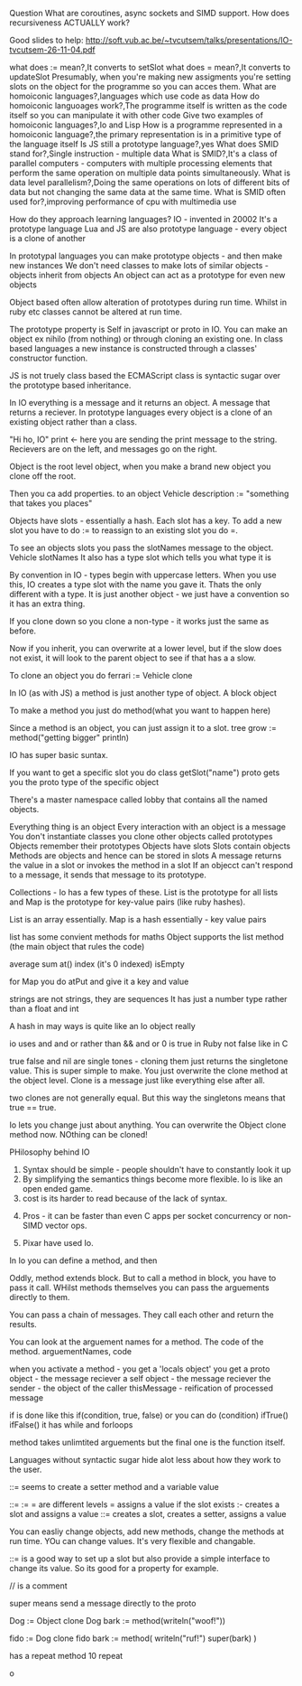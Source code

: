 Question 
What are coroutines, async sockets and SIMD support.
How does recursiveness ACTUALLY work?

Good slides to help:
http://soft.vub.ac.be/~tvcutsem/talks/presentations/IO-tvcutsem-26-11-04.pdf


what does := mean?,It converts to setSlot 
what does = mean?,It converts to updateSlot
Presumably, when you're making new assigments you're setting slots on the object for the programme so you can acces them. 
What are homoiconic languages?,languages which use code as data
How do homoiconic languoages work?,The programme itself is written as the code itself so you can manipulate it with other code
Give two examples of homoiconic languages?,Io and Lisp
How is a programme represented in a homoiconic language?,the primary representation is in a primitive type of the language itself
Is JS still a prototype language?,yes
What does SMID stand for?,Single instruction - multiple data
What is SMID?,It's a class of parallel computers - computers with multiple processing elements that perform the same operation on multiple data points simultaneously. 
What is data level parallelism?,Doing the same operations on lots of different bits of data but not changing the same data at the same time.
What is SMID often used for?,improving performance of cpu with multimedia use




How do they approach learning languages?
IO - invented in 20002 
It's a prototype language
Lua and JS are also prototype language - every object is a clone of another

In prototypal languages you can make prototype objects - and then make new instances
We don't need classes to make lots of similar objects - objects inherit from objects
An object can act as a prototype for even new objects

Object based often allow alteration of prototypes during run time. Whilst in ruby etc classes cannot be altered at run time. 

The prototype property is Self in javascript or proto in IO. You can make an object ex nihilo (from nothing) or through cloning an existing one. 
In class based languages a new instance is constructed through a classes' constructor function. 

JS is not truely class based the ECMAScript class is syntactic sugar over the prototype based inheritance.

In IO everything is a message and it returns an object. A message that returns a reciever. 
In prototype languages every object is a clone of an existing object rather than a class. 

"Hi ho, IO" print  <- here you are sending the print message to the string. Recievers are on the left, and messages go on the right. 

Object is the root level object, when you make a brand new object you clone off the root. 

Then you ca add properties. to an object
Vehicle description := "something that takes you places"

Objects have slots - essentially a hash. Each slot has a key. 
To add a new slot you have to do :=  to reassign to an existing slot you do =.

To see an objects slots you pass the slotNames message to the object. 
Vehicle slotNames
It also has a type slot which tells you what type it is

By convention in IO - types begin with uppercase letters. When you use this, IO creates a type slot with the name you gave it. Thats the only different with a type. It is just another object - we just have a convention so it has an extra thing. 

If you clone down so you clone a non-type - it works just the same as before. 

Now if you inherit, you can overwrite at a lower level, but if the slow does not exist, it will look to the parent object to see if that has a a slow. 

To clone an object you do ferrari := Vehicle clone

In IO (as with JS) a method is just another type of object. A block object

To make a method you just do method(what you want to happen here)

Since a method is an object, you can just assign it to a slot. 
tree grow := method("getting bigger" println)

IO has super basic suntax. 

If you want to get a specific slot you do class getSlot("name")
proto gets you the proto type of the specific object

There's a master namespace called lobby that contains all the named objects. 

Everything thing is an object
Every interaction with an object is a message
You don't instantiate classes you clone other objects called prototypes
Objects remember their prototypes
Objects have slots
Slots contain objects 
Methods are objects and hence can be stored in slots
A message returns the value in a slot or invokes the method in a slot
If an objecct can't respond to a message, it sends that message to its prototype.



Collections - Io has a few types of these.
List is the prototype for all lists and Map is the prototype for key-value pairs (like ruby hashes). 

List is an array essentially. 
Map is a hash essentially - key value pairs

list has some convient methods for maths
Object supports the list method (the main object that rules the code)

average sum at() index (it's 0 indexed) isEmpty

for Map
you do atPut and give it a key and value

strings are not strings, they are sequences
It has just a number type rather than a float and int

A hash in may ways is quite like an Io object really

io uses and and or rather than && and or
0 is true in Ruby not false like in C

true false and nil are single tones - cloning them just returns the singletone value. 
This is super simple to make. You just overwrite the clone method at the object level. Clone is a message just like everything else after all. 

two clones are not generally equal. But this way the singletons means that true == true. 

Io lets you change just about anything. 
You can overwrite the Object clone method now. NOthing can be cloned!

PHilosophy behind IO
1) Syntax should be simple - people shouldn't have to constantly look it up
2) By simplifying the semantics things become more flexible. Io is like an open ended game.
3) cost is its harder to read because of the lack of syntax.
4. Pros - it can be faster than even C apps per socket concurrency or non-SIMD vector ops.
5) Pixar have used Io.



In Io you can define a method, and then 

Oddly, method extends block. But to call a method in block, you have to pass it call. WHilst methods themselves you can pass the arguements directly to them. 

You can pass a chain of messages. They call each other and return the results. 

You can look at the arguement names for a method. The code of the method.
arguementNames, code 


when you activate a method - you get a 'locals object' 
you get a proto object - the message reciever
a self object - the message reciever
the sender - the object of the caller
thisMessage - reification of processed message 

if is done like this if(condition, true, false) or you can do 
	(condition) ifTrue() ifFalse()
it has while and forloops

method takes unlimtited arguements but the final one is the function itself.

Languages without syntactic sugar hide alot less about how they work to the user.

::= seems to create a setter method and a variable value

::= := = are different levels
= assigns a value if the slot exists
:- creates a slot and assigns a value
::= creates a slot, creates a setter, assigns a value

You can easliy change objects, add new methods, change the methods at run time. YOu can change values. It's very flexible and changable. 

::= is a good way to set up a slot but also provide a simple interface to change its value. So its good for a property for example. 

// is a comment

super means send a message directly to the proto

Dog := Object clone
Dog bark := method(writeln("woof!"))

fido := Dog clone
fido bark := method(
   writeln("ruf!")
   super(bark)
)

has a repeat method 10 repeat 




o
